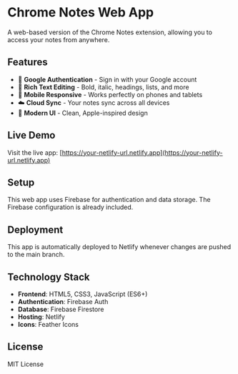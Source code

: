 # Chrome Notes Web App

A web-based version of the Chrome Notes extension, allowing you to access your notes from anywhere.

## Features

- 🔐 **Google Authentication** - Sign in with your Google account
- 📝 **Rich Text Editing** - Bold, italic, headings, lists, and more
- 📱 **Mobile Responsive** - Works perfectly on phones and tablets
- ☁️ **Cloud Sync** - Your notes sync across all devices
- 🎨 **Modern UI** - Clean, Apple-inspired design

## Live Demo

Visit the live app: [https://your-netlify-url.netlify.app](https://your-netlify-url.netlify.app)

## Setup

This web app uses Firebase for authentication and data storage. The Firebase configuration is already included.

## Deployment

This app is automatically deployed to Netlify whenever changes are pushed to the main branch.

## Technology Stack

- **Frontend**: HTML5, CSS3, JavaScript (ES6+)
- **Authentication**: Firebase Auth
- **Database**: Firebase Firestore
- **Hosting**: Netlify
- **Icons**: Feather Icons

## License

MIT License
